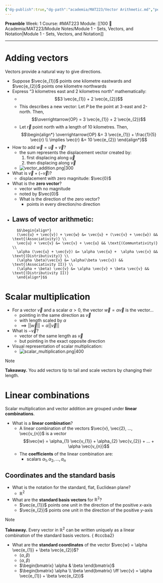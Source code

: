 ```yaml
---
{"dg-publish":true,"dg-path":"academia/MAT223/Vector Arithmetic.md","permalink":"/academia/mat-223/vector-arithmetic/","created":"2024-01-10T14:02:50.338-05:00","updated":"2024-01-11T12:19:21.831-05:00"}
---
```


**Preamble**
Week: 1
Course: #MAT223
Module: [[100 📒 Academia/MAT223/Module Notes/Module 1 - Sets, Vectors, and Notation\|Module 1 - Sets, Vectors, and Notation]]

---
# Adding vectors
Vectors provide a natural way to give directions.
- Suppose $\vec{e_{1}}$ points one kilometre eastwards and $\vec{e_{2}}$ points one kilometre northwards
- Express “3 kilometres east and 2 kilometres north” mathematically:
	- $$3 \vec{e_{1}} + 2 \vec{e_{2}}$$
	- This describes a new vector: Let $P$ be the point at 3-east and 2-north. Then, $$\overrightarrow{OP} = 3 \vec{e_{1}} + 2 \vec{e_{2}}$$
	- Let $\vec{r}$ point north with a length of 10 kilometres. Then, 
	  $$\begin{align*} \overrightarrow{OP} &= 3 \vec{e_{1}} + \frac{1}{5} \vec{r} \\
	  \implies \vec{r} &= 10 \vec{e_{2}}
	  \end{align*}$$
- How to add $\vec{w} = \vec{u} + \vec{v}$?
	- the sum represents the displacement vector created by:
		1. first displacing along $\vec{u}$
		2. then displacing along $\vec{v}$
	- ![vector_addition.png|300](/img/user/Files/MAT223/vector_addition.png)
- What is $\vec{v} + (-\vec{v})$?
	- displacement with zero magnitude: $\vec{0}$
- What is the **zero vector**?
	- vector with no magnitude
	- noted by $\vec{0}$
	- What is the direction of the zero vector?
		- points in every direction/no direction
- Laws of vector arithmetic:
	- 
		$$\begin{align*}
		(\vec{u} + \vec{v}) + \vec{w} &= \vec{u} + (\vec{v} + \vec{w}) && \text{(Associativity)} \\
		\vec{u} + \vec{v} &= \vec{v} + \vec{u} && \text{(Communtativity)} \\
		\alpha (\vec{u} + \vec{v}) &= \alpha \vec{u} +  \alpha \vec{v} && \text{(Distributivity)} \\
		(\alpha \beta)\vec{v} &= \alpha(\beta \vec{v}) && \text{(Associativity II)} \\
		(\alpha + \beta) \vec{v} &= \alpha \vec{v} + \beta \vec{v} && \text{(Distributivity II)}
		\end{align*}$$

# Scalar multiplication
- For a vector $\vec{v}$ and a scalar $\alpha > 0$, the vector $\vec{w} = \alpha \vec{v}$ is the vector…
	- pointing in the same direction as $\vec{v}$ 
	- with length scaled by $\alpha$
	- $\implies || \vec{w} || = \alpha || \vec{v} ||$
- What is $-\vec{v}$?
	- vector of the same length as $\vec{v}$
	- but pointing in the exact opposite direction
- Visual representation of scalar multiplication:
	- ![scalar_multiplication.png|400](/img/user/Files/MAT223/scalar_multiplication.png)

> [!note]
> **Takeaway.** You add vectors tip to tail and scale vectors by changing their length.
# Linear combinations
Scalar multiplication and vector addition are grouped under **linear combinations**.
- What is a **linear combination**?
	- A linear combination of the vectors $\vec{v}, \vec{2}, ..., \vec{v_{n}}$ is a vector
		$$\vec{w} = \alpha_{1} \vec{v_{1}} + \alpha_{2} \vec{v_{2}} + ... + \alpha \vec{v_{n}}$$
	- The **coefficients** of the linear combination are:
		- scalars $\alpha_{1}, \alpha_{2}, ..., \alpha_{n}$

## Coordinates and the standard basis
- What is the notation for the standard, flat, Euclidean plane?
	- $\mathbb{R}^{2}$
- What are the **standard basis vectors** for $\mathbb{R}^{2}$?
	- $\vec{e_{1}}$ points one unit in the direction of the positive $x$-axis
	- $\vec{e_{2}}$ points one unit in the direction of the positive $y$-axis

> [!note]
> **Takeaway.** Every vector in $\mathbb{R}^{2}$ can be written uniquely as a linear combination of the standard basis vectors.
{ #cccba2}


- What are the **standard coordinates** of the vector $\vec{w} = \alpha \vec{e_{1}} + \beta \vec{e_{2}}$?
	- $(\alpha, \beta)$
	- $\langle \alpha, \beta \rangle$
	- $\begin{bmatrix} \alpha & \beta \end{bmatrix}$
	- $\begin{bmatrix} \alpha \\ \beta \end{bmatrix} \iff \vec{v} = \alpha \vec{e_{1}} + \beta \vec{e_{2}}$

